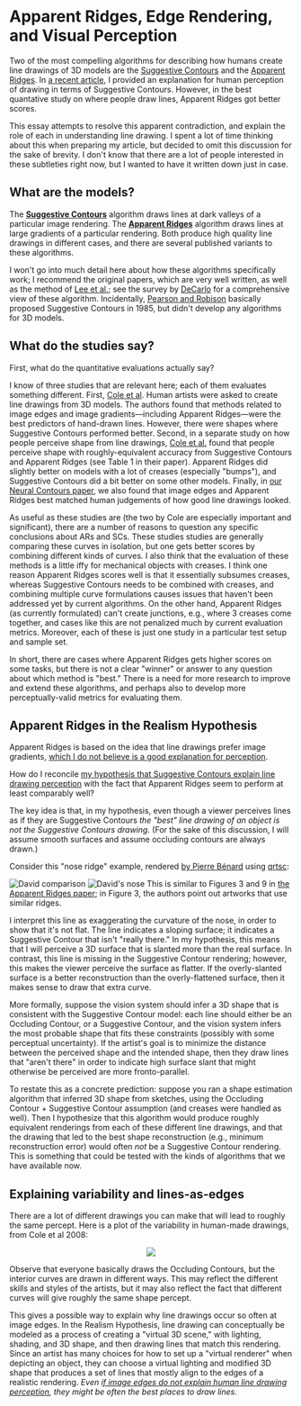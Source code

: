 # Apparent Ridges, Edge Rendering, and Visual Perception

Two of the most compelling algorithms for describing how humans create line drawings of 3D models are the [Suggestive Contours](https://gfx.cs.princeton.edu/gfx/proj/sugcon/) and the [Apparent Ridges](http://people.csail.mit.edu/tjudd/apparentridges.html). In [a recent article](https://journals.sagepub.com/doi/abs/10.1177/0301006620908207?journalCode=peca), I provided an explanation for human perception of drawing in terms of Suggestive Contours. However, in the best quantative study on where people draw lines, Apparent Ridges got better scores.

This essay attempts to resolve this apparent contradiction, and explain the role of each in understanding line drawing. I spent a lot of time thinking about this when preparing my article, but decided to omit this discussion for the sake of brevity. I don't know that there are a lot of people interested in these subtleties right now, but I wanted to have it written down just in case.  

What are the models?
--------

The [**Suggestive Contours**](https://gfx.cs.princeton.edu/gfx/proj/sugcon/) algorithm draws lines at dark valleys of a particular image rendering.   The [**Apparent Ridges**](http://people.csail.mit.edu/tjudd/apparentridges.html) algorithm draws lines at large gradients of a particular rendering. Both produce high quality line drawings in different cases, and there are several published variants to these algorithms.  

I won't go into much detail here about how these algorithms specifically work; I recommend the original papers, which are very well written, as well as the method of [Lee et al.](http://cg.postech.ac.kr/papers/line-drawing-s07.pdf); see the survey by [DeCarlo](http://citeseerx.ist.psu.edu/viewdoc/download?doi=10.1.1.307.216&rep=rep1&type=pdf) for a comprehensive view of these algorithm. Incidentally, [Pearson and Robison](https://ieeexplore.ieee.org/abstract/document/1457470/) basically proposed Suggestive Contours in 1985, but didn't develop any algorithms for 3D models.


What do the studies say?
--------

First, what do the quantitative evaluations actually say? 

I know of three studies that are relevant here; each of them evaluates something different. First, [Cole et al](https://gfx.cs.princeton.edu/proj/ld3d/). Human artists were asked to create line drawings from 3D models. The authors found that methods related to image edges and image gradients—including Apparent Ridges—were the best predictors of hand-drawn lines. However, there were shapes where Suggestive Contours performed better.    Second, in a separate study on how people perceive shape from line drawings, [Cole et al.](https://gfx.cs.princeton.edu/proj/ld3d/) found that people perceive shape with roughly-equivalent accuracy from Suggestive Contours and Apparent Ridges (see Table 1 in their paper). Apparent Ridges did slightly better on models with a lot of creases (especially "bumps"), and Suggestive Contours did a bit better on some other models. Finally, in [our Neural Contours paper](https://people.cs.umass.edu/~dliu/projects/NeuralContours/), we also found that image edges and Apparent Ridges best matched human judgements of how good line drawings looked. 

As useful as these studies are (the two by Cole are especially important and significant), there are a number of reasons to question any specific conclusions about ARs and SCs.  These studies studies are generally comparing these curves in isolation, but one gets better scores by combining different kinds of curves.  I also think that the evaluation of these methods is a little iffy for mechanical objects with creases. I think one reason Apparent Ridges scores well is that it essentially subsumes creases, whereas Suggestive Contours needs to be combined with creases, and combining multiple curve formulations causes issues that haven't been addressed yet by current algorithms. On the other hand, Apparent Ridges (as currently formulated) can't create junctions, e.g., where 3 creases come together, and cases like this are not penalized much by current evaluation metrics. Moreover, each of these is just one study in a particular test setup and sample set.

In short, there are cases where Apparent Ridges gets higher scores on some tasks, but there is not a clear "winner" or answer to any question about which method is "best."  There is a need for more research to improve and extend these algorithms, and perhaps also to develop more perceptually-valid metrics for evaluating them.



Apparent Ridges in the Realism Hypothesis
-------------------------------

Apparent Ridges is based on the idea that line drawings prefer image gradients, [which I do not believe is a good explanation for perception](https://hertzmann.github.io/2020/04/19/lines-as-edges.html).

How do I reconcile [my hypothesis that Suggestive Contours explain line drawing perception](https://journals.sagepub.com/doi/abs/10.1177/0301006620908207?journalCode=peca) with the fact that Apparent Ridges seem to perform at least comparably well?

The key idea is that, in my hypothesis, even though a viewer perceives lines as if they are Suggestive Contours _the "best" line drawing of an object is not the Suggestive Contours drawing_.  (For the sake of this discussion, I will assume smooth surfaces and assume occluding contours are always drawn.)

Consider this "nose ridge" example, rendered [by Pierre Bénard](https://arxiv.org/abs/1810.01175) using [qrtsc](https://github.com/fcole/qrtsc):

![David comparison](../../../images/david.jpg)
![David's nose](../../../images/david-nose.jpg)
This is similar to Figures 3 and 9 in [the Apparent Ridges paper](http://people.csail.mit.edu/tjudd/apparentridges.html); in Figure 3, the authors point out artworks that use similar ridges.

I interpret this line as exaggerating the curvature of the nose, in order to show that it's not flat.
The line indicates a sloping surface; it indicates a Suggestive Contour that isn't "really there." In my hypothesis, this means that I will perceive a 3D surface that is slanted more than the real surface. In contrast, this line is missing in the Suggestive Contour rendering; however, this makes the viewer perceive the surface as flatter. If the overly-slanted surface is a better reconstruction than the overly-flattened surface, then it makes sense to draw that extra curve.

More formally, suppose the vision system should infer a 3D shape that is consistent with the Suggestive Contour model: each line should either be an Occluding Contour, or a Suggestive Contour, and the vision system infers the most probable shape that fits these constraints (possibly with some perceptual uncertainty).  If the artist's goal is to minimize the distance between the perceived shape and the intended shape, then they draw lines that "aren't there" in order to indicate high surface slant that might otherwise be perceived are more fronto-parallel.

To restate this as a concrete prediction: suppose you ran a shape estimation algorithm that inferred 3D shape from sketches, using the Occluding Contour + Suggestive Contour assumption (and creases were handled as well). Then I hypothesize that this algorithm would produce roughly equivalent renderings from each of these different line drawings, and that the drawing that led to the best shape reconstruction (e.g., minimum reconstruction error) would often _not_ be a Suggestive Contour rendering.  This is something that could be tested with the kinds of algorithms that we have available now.


Explaining variability and lines-as-edges
----------------

There are a lot of different drawings you can make that will lead to roughly the same percept. Here is a plot of the variability in human-made drawings, from Cole et al 2008:

<p align="center">
<img src="../../../images/variability.jpg">
</p>

Observe that everyone basically draws the Occluding Contours, but the interior curves are drawn in different ways.  This may reflect the different skills and styles of the artists, but it may also reflect the fact that different curves will give roughly the same shape percept.

This gives a possible way to explain why line drawings occur so often at image edges. In the Realism Hypothesis, line drawing can conceptually be modeled as a process of creating a "virtual 3D scene," with lighting, shading, and 3D shape, and then drawing lines that match this rendering.  Since an artist has many choices for how to set up a "virtual renderer" when depicting an object, they can choose a virtual lighting and modified 3D shape that produces a set of lines that mostly align to the edges of a realistic rendering.  _Even [if image edges do not explain human line drawing perception](https://hertzmann.github.io/2020/04/19/lines-as-edges.html), they might be often the best places to draw lines._


